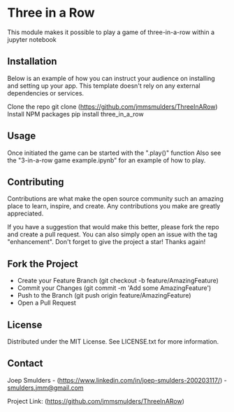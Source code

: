 # Three in a Row

This module makes it possible to play a game of three-in-a-row within a jupyter notebook
 
## Installation
Below is an example of how you can instruct your audience on installing and setting up your app. This template doesn't rely on any external dependencies or services.

Clone the repo
git clone (https://github.com/jmmsmulders/ThreeInARow)
Install NPM packages
pip install three_in_a_row

## Usage
Once initiated the game can be started with the ".play()" function
Also see the "3-in-a-row game example.ipynb" for an example of how to play.

## Contributing
Contributions are what make the open source community such an amazing place to learn, inspire, and create. Any contributions you make are greatly appreciated.

If you have a suggestion that would make this better, please fork the repo and create a pull request. You can also simply open an issue with the tag "enhancement". Don't forget to give the project a star! Thanks again!


## Fork the Project
- Create your Feature Branch (git checkout -b feature/AmazingFeature)
- Commit your Changes (git commit -m 'Add some AmazingFeature')
- Push to the Branch (git push origin feature/AmazingFeature)
- Open a Pull Request


## License
Distributed under the MIT License. See LICENSE.txt for more information.


## Contact
Joep Smulders - (https://www.linkedin.com/in/joep-smulders-200203117/) - smulders.jmm@gmail.com

Project Link: (https://github.com/jmmsmulders/ThreeInARow)
